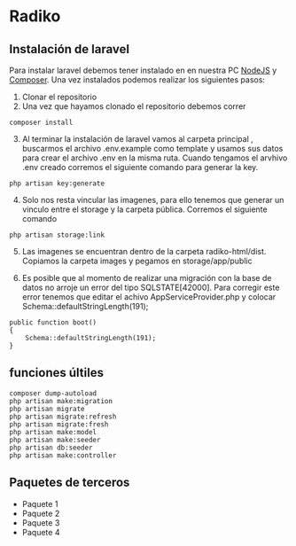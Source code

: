 # Radiko

## Instalación de laravel
Para instalar laravel debemos tener instalado en en nuestra PC [NodeJS](https://nodejs.org/es/)  y [Composer](https://getcomposer.org/download/). Una vez instalados podemos realizar los siguientes pasos:

1. Clonar el repositorio
2. Una vez que hayamos clonado el repositorio debemos correr 
```
composer install
```
3. Al terminar la instalación de laravel vamos al carpeta principal , buscarmos el archivo .env.example como template y usamos sus datos para crear el archivo .env en la misma ruta. Cuando tengamos el arvhivo .env creado corremos el siguiente comando para generar la key.
```
php artisan key:generate
```
4. Solo nos resta vincular las imagenes, para ello tenemos que generar un vinculo entre el storage y la carpeta pública.
Corremos el siguiente comando
```
php artisan storage:link
```
5. Las imagenes se encuentran dentro de la carpeta radiko-html/dist. Copiamos la carpeta images y pegamos en storage/app/public

6. Es posible que al momento de realizar una migración con la base de datos no arroje un error del tipo SQLSTATE[42000]. Para corregir este error tenemos que editar el achivo AppServiceProvider.php y colocar Schema::defaultStringLength(191);

```
public function boot()
{
	Schema::defaultStringLength(191);
}
```

## funciones últiles	
```
composer dump-autoload
php artisan make:migration
php artisan migrate
php artisan migrate:refresh
php artisan migrate:fresh
php artisan make:model 
php artisan make:seeder
php artisan db:seeder
php artisan make:controller
```


## Paquetes de terceros

* Paquete 1
* Paquete 2
* Paquete 3
* Paquete 4